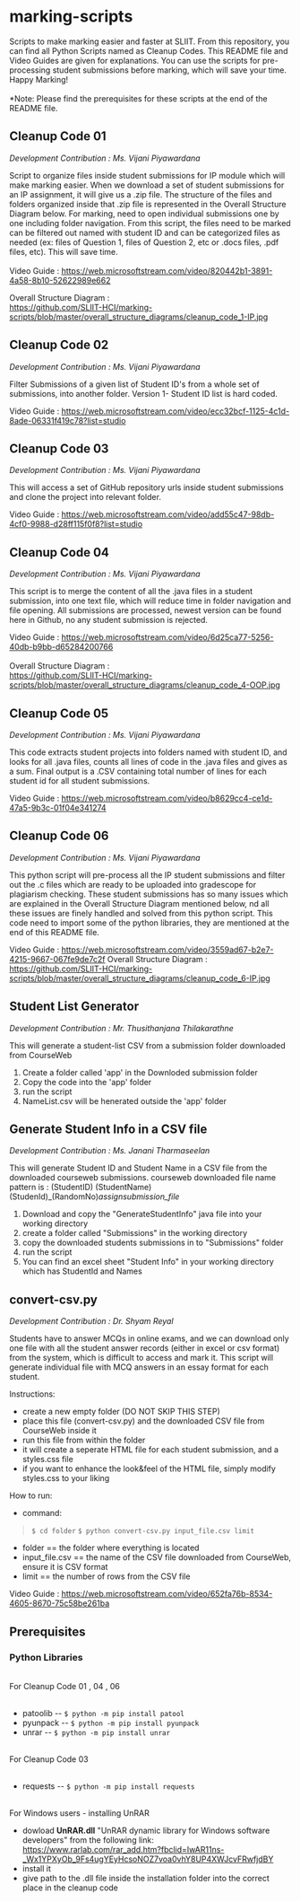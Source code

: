 # marking-scripts

Scripts to make marking easier and faster at SLIIT. From this repository, you can find all Python Scripts named as Cleanup Codes. This README file and Video Guides are given for explanations. You can use the scripts for pre-processing student submissions before marking, which will save your time. Happy Marking!<br><br>
*Note: Please find the prerequisites for these scripts at the end of the README file.


## Cleanup Code 01
_Development Contribution : Ms. Vijani Piyawardana_

Script to organize files inside student submissions for IP module which will make marking easier. When we download a set of student submissions for an IP assignment, it will give us a .zip file. The structure of the files and folders organized inside that .zip file is represented in the Overall Structure Diagram below. For marking, need to open individual submissions one by one including folder navigation. From this script, the files need to be marked can be filtered out named with student ID and can be categorized files as needed (ex: files of Question 1, files of Question 2, etc or .docs files, .pdf files, etc). This will save time. 
<br><br>
Video Guide : https://web.microsoftstream.com/video/820442b1-3891-4a58-8b10-52622989e662 <br>

Overall Structure Diagram : <br>
https://github.com/SLIIT-HCI/marking-scripts/blob/master/overall_structure_diagrams/cleanup_code_1-IP.jpg

## Cleanup Code 02
_Development Contribution : Ms. Vijani Piyawardana_

Filter Submissions of a given list of Student ID's from a whole set of submissions, into another folder.
Version 1- Student ID list is hard coded.

Video Guide : https://web.microsoftstream.com/video/ecc32bcf-1125-4c1d-8ade-06331f419c78?list=studio

## Cleanup Code 03
_Development Contribution : Ms. Vijani Piyawardana_

This will access a set of GitHub repository urls inside student submissions and clone the project into relevant folder.

Video Guide : https://web.microsoftstream.com/video/add55c47-98db-4cf0-9988-d28ff115f0f8?list=studio

## Cleanup Code 04
_Development Contribution : Ms. Vijani Piyawardana_

This script is to merge the content of all the .java files in a student submission, into one text file, which will reduce time in folder navigation and file opening. All submissions are processed, newest version can be found here in Github, no any student submission is rejected. 

Video Guide : https://web.microsoftstream.com/video/6d25ca77-5256-40db-b9bb-d65284200766<br><br>
Overall Structure Diagram :<br>
https://github.com/SLIIT-HCI/marking-scripts/blob/master/overall_structure_diagrams/cleanup_code_4-OOP.jpg

## Cleanup Code 05
_Development Contribution : Ms. Vijani Piyawardana_

This code extracts student projects into folders named with student ID, and looks for all .java files, counts all lines of code in the .java files and gives as a sum. Final output is a .CSV containing total number of lines for each student id for all student submissions.

Video Guide : https://web.microsoftstream.com/video/b8629cc4-ce1d-47a5-9b3c-01f04e341274

## Cleanup Code 06
_Development Contribution : Ms. Vijani Piyawardana_

This python script will pre-process all the IP student submissions and filter out the .c files which are ready to be uploaded into gradescope for plagiarism checking. These student submissions has so many issues which are explained in the Overall Structure Diagram mentioned below, nd all these issues are finely handled and solved from this python script. This code need to import some of the python libraries, they are mentioned at the end of this README file.

Video Guide : https://web.microsoftstream.com/video/3559ad67-b2e7-4215-9667-067fe9de7c2f
Overall Structure Diagram :<br>
https://github.com/SLIIT-HCI/marking-scripts/blob/master/overall_structure_diagrams/cleanup_code_6-IP.jpg 

## Student List Generator
_Development Contribution : Mr. Thusithanjana Thilakarathne_

This will generate a student-list CSV from a submission folder downloaded from CourseWeb
1. Create a folder called 'app' in the Downloded submission folder
2. Copy the code into the 'app' folder
3. run the script
4. NameList.csv will be henerated outside the 'app' folder

## Generate Student Info in a CSV file 
_Development Contribution : Ms. Janani Tharmaseelan_

This will generate Student ID and Student Name in a CSV file from the downloaded courseweb submissions. 
courseweb downloaded file name  pattern is : (StudentID) (StudentName) (StudenId)_(RandomNo)_assignsubmission_file_

1. Download and copy the "GenerateStudentInfo" java file into your working directory
2. create a folder called "Submissions" in the working directory
3. copy the downloaded students submissions in to "Submissions" folder
4. run the script 
5. You can find an excel sheet "Student Info" in your working directory which has StudentId and Names 


## convert-csv.py 
_Development Contribution : Dr. Shyam Reyal_

Students have to answer MCQs in online exams, and we can download only one file with all the student answer records (either in excel or csv format) from the system, which is difficult to access and mark it. This script will generate individual file with MCQ answers in an essay format for each student.

Instructions:
 * create a new empty folder (DO NOT SKIP THIS STEP)
 * place this file (convert-csv.py) and the downloaded CSV file from CourseWeb inside it
 * run this file from within the folder
 * it will create a seperate HTML file for each student submission, and a styles.css file
 * if you want to enhance the look&feel of the HTML file, simply modify styles.css to your liking

How to run:
 * command:
  > `$ cd folder`
  > `$ python convert-csv.py input_file.csv limit`
 * folder == the folder where everything is located
 * input_file.csv == the name of the CSV file downloaded from CourseWeb, ensure it is CSV format
 * limit == the number of rows from the CSV file

Video Guide : https://web.microsoftstream.com/video/652fa76b-8534-4605-8670-75c58be261ba

## Prerequisites 

### Python Libraries

<br>For Cleanup Code 01 , 04 , 06<br><br>
* patoolib -- `$ python -m pip install patool`
* pyunpack -- `$ python -m pip install pyunpack`
* unrar -- `$ python -m pip install unrar`

<br>For Cleanup Code 03<br><br>
* requests -- `$ python -m pip install requests`

<br>For Windows users - installing UnRAR
* dowload <b>UnRAR.dll</b>	"UnRAR dynamic library for Windows software developers" from the following link:
https://www.rarlab.com/rar_add.htm?fbclid=IwAR11ns-_Wx1YPXyOb_9Fs4ugYEyHcsoNOZ7voa0vhY8UP4XWJcvFRwfjdBY
* install it
* give path to the .dll file inside the installation folder into the correct place in the cleanup code


